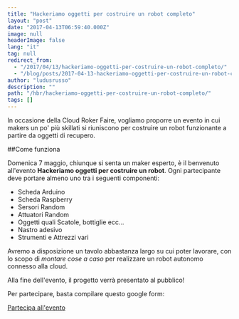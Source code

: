 ```yaml
---
title: "Hackeriamo oggetti per costruire un robot completo"
layout: "post"
date: "2017-04-13T06:59:40.000Z"
image: null
headerImage: false
lang: "it"
tag: null
redirect_from:
  - "/2017/04/13/hackeriamo-oggetti-per-costruire-un-robot-completo/"
  - "/blog/posts/2017-04-13-hackeriamo-oggetti-per-costruire-un-robot-completo"
author: "ludusrusso"
description: ""
path: "/hbr/hackeriamo-oggetti-per-costruire-un-robot-completo/"
tags: []
---
```


In occasione della Cloud Roker Faire, vogliamo proporre un evento in cui makers un po' più skillati si riuniscono per costruire un robot funzionante a partire da oggetti di recupero.

##Come funziona

Domenica 7 maggio, chiunque si senta un maker esperto, è il benvenuto all'evento **Hackeriamo oggetti per costruire un robot**. Ogni partecipante deve portare almeno uno tra i seguenti componenti:

- Scheda Arduino
- Scheda Raspberry
- Sersori Random
- Attuatori Random
- Oggetti quali Scatole, bottiglie ecc...
- Nastro adesivo
- Strumenti e Attrezzi vari

Avremo a disposizione un tavolo abbastanza largo su cui poter lavorare, con lo scopo di *montare cose a caso* per realizzare un robot autonomo connesso alla cloud.

Alla fine dell'evento, il progetto verrà presentato al pubblico!

Per partecipare, basta compilare questo google form:

<a type="button" href="https://goo.gl/forms/Km0XwYWtqt30OdQC2" class="btn btn-bg btn-default"> Partecipa all'evento</a>
